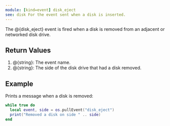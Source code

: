 ```yaml
---
module: [kind=event] disk_eject
see: disk For the event sent when a disk is inserted.
---
```


<!--
SPDX-FileCopyrightText: 2021 The CC: Tweaked Developers

SPDX-License-Identifier: MPL-2.0
-->

The @{disk_eject} event is fired when a disk is removed from an adjacent or networked disk drive.

## Return Values
1. @{string}: The event name.
2. @{string}: The side of the disk drive that had a disk removed.

## Example
Prints a message when a disk is removed:
```lua
while true do
  local event, side = os.pullEvent("disk_eject")
  print("Removed a disk on side " .. side)
end
```
